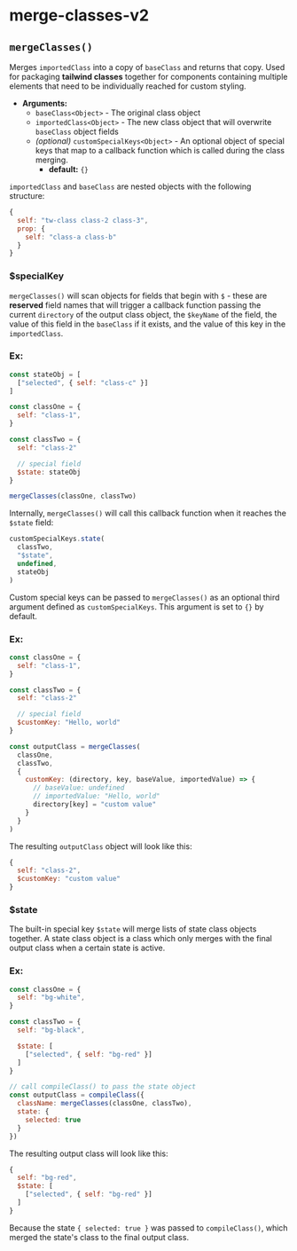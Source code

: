 
# **merge-classes-v2**

## `mergeClasses()`

Merges `importedClass` into a copy of `baseClass` and returns that copy. Used for packaging **tailwind classes** together for components containing multiple elements that need to be individually reached for custom styling.

* **Arguments:**
  - `baseClass<Object>` - The original class object
  - `importedClass<Object>` - The new class object that will overwrite `baseClass` object fields
  - *(optional)* `customSpecialKeys<Object>` - An optional object of special keys that map to a callback function which is called during the class merging.
      - **default:** `{}`

`importedClass` and `baseClass` are nested objects with the following structure:

```js
{
  self: "tw-class class-2 class-3",
  prop: {
    self: "class-a class-b"
  }
}
```


### **$specialKey**

`mergeClasses()` will scan objects for fields that begin with `$` - these are **reserved** field names that will trigger a callback function passing the current `directory` of the output class object, the `$keyName` of the field, the value of this field in the `baseClass` if it exists, and the value of this key in the `importedClass`.

### Ex:

```js
const stateObj = [
  ["selected", { self: "class-c" }]
]

const classOne = {
  self: "class-1",
}

const classTwo = {
  self: "class-2"

  // special field
  $state: stateObj
}

mergeClasses(classOne, classTwo)
```

Internally, `mergeClasses()` will call this callback function when it reaches the `$state` field:

```js
customSpecialKeys.state(
  classTwo,
  "$state",
  undefined,
  stateObj
)
```

Custom special keys can be passed to `mergeClasses()` as an optional third argument defined as `customSpecialKeys`. This argument is set to `{}` by default.

### **Ex:**

```js
const classOne = {
  self: "class-1",
}

const classTwo = {
  self: "class-2"

  // special field
  $customKey: "Hello, world"
}

const outputClass = mergeClasses(
  classOne, 
  classTwo,
  {
    customKey: (directory, key, baseValue, importedValue) => {
      // baseValue: undefined
      // importedValue: "Hello, world"
      directory[key] = "custom value"
    }
  }
)
```

The resulting `outputClass` object will look like this:

```js
{
  self: "class-2",
  $customKey: "custom value"
}
```

### **$state**

The built-in special key `$state` will merge lists of state class objects together. A state class object is a class which only merges with the final output class when a certain state is active. 

### Ex:

```js
const classOne = {
  self: "bg-white",
}

const classTwo = {
  self: "bg-black",

  $state: [
    ["selected", { self: "bg-red" }]
  ]
}

// call compileClass() to pass the state object
const outputClass = compileClass({
  className: mergeClasses(classOne, classTwo),
  state: {
    selected: true
  }
})
```

The resulting output class will look like this:

```js
{
  self: "bg-red",
  $state: [
    ["selected", { self: "bg-red" }]
  ]
}
```

Because the state `{ selected: true }` was passed to `compileClass()`, which merged the state's class to the final output class.